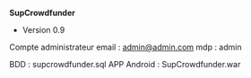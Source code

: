 **SupCrowdfunder**

* Version 0.9

Compte administrateur
email : admin@admin.com
mdp : admin

BDD : supcrowdfunder.sql
APP Android : SupCrowdfunder.war